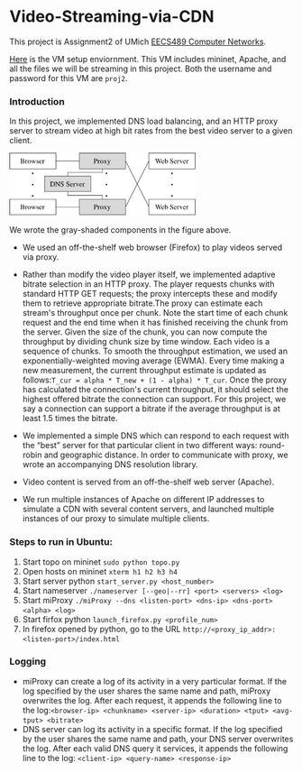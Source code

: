 # Video-Streaming-via-CDN

This project is Assignment2 of UMich [EECS489 Computer Networks](https://github.com/mosharaf/eecs489).

[Here](https://drive.google.com/file/d/1m1jUI4Uja0fj80q8r-Kao4Mtv_rSVhxy/view?usp=sharing) is the VM setup enviornment. This VM includes mininet, Apache, and all the files we will be streaming in this project. Both the username and password for this VM are `proj2`.

### Introduction
In this project, we implemented DNS load balancing, and an HTTP proxy server to stream video at high bit rates from the best video server to a given client.

<img src="our-CDN.png" title="Video CDN" alt="" width="330" height="111"/>

We wrote the gray-shaded components in the figure above.

- We used an off-the-shelf web browser (Firefox) to play videos served via proxy.

- Rather than modify the video player itself, we implemented adaptive bitrate selection in an HTTP proxy. The player requests chunks with standard HTTP GET requests; the proxy intercepts these and modify them to retrieve appropriate bitrate.The proxy can estimate each stream's throughput once per chunk. Note the start time of each chunk request and the end time when it has finished receiving the chunk from the server. Given the size of the chunk, you can now compute the throughput by dividing chunk size by time window. Each video is a sequence of chunks. To smooth the throughput estimation, we used an exponentially-weighted moving average (EWMA). Every time making a new measurement, the current throughput estimate is updated as follows:`T_cur = alpha * T_new + (1 - alpha) * T_cur`. Once the proxy has calculated the connection's current throughput, it should select the highest offered bitrate the connection can support. For this project, we say a connection can support a bitrate if the average throughput is at least 1.5 times the bitrate. 

- We implemented a simple DNS which can respond to each request with the “best” server for that particular client in two different ways: round-robin and geographic distance. In order to communicate with proxy, we wrote an accompanying DNS resolution library. 

- Video content is served from an off-the-shelf web server (Apache).

- We run multiple instances of Apache on different IP addresses to simulate a CDN with several content servers, and launched  multiple instances of our proxy to simulate multiple clients.

### Steps to run in Ubuntu:
1. Start topo on mininet `sudo python topo.py`
2. Open hosts on mininet `xterm h1 h2 h3 h4`
3. Start server python `start_server.py <host_number>`
4. Start nameserver `./nameserver [--geo|--rr] <port> <servers> <log>`
5. Start miProxy `./miProxy --dns <listen-port> <dns-ip> <dns-port> <alpha> <log>`
6. Start firfox python `launch_firefox.py <profile_num>`
7. In firefox opened by python, go to the URL `http://<proxy_ip_addr>:<listen-port>/index.html`

### Logging
- miProxy can create a log of its activity in a very particular format. If the log specified by the user shares the same name and path, miProxy overwrites the log. After each request, it appends the following line to the log:`<browser-ip> <chunkname> <server-ip> <duration> <tput> <avg-tput> <bitrate>`
- DNS server can log its activity in a specific format. If the log specified by the user shares the same name and path, your DNS server overwrites the log. After each valid DNS query it services, it appends the following line to the log: `<client-ip> <query-name> <response-ip>`